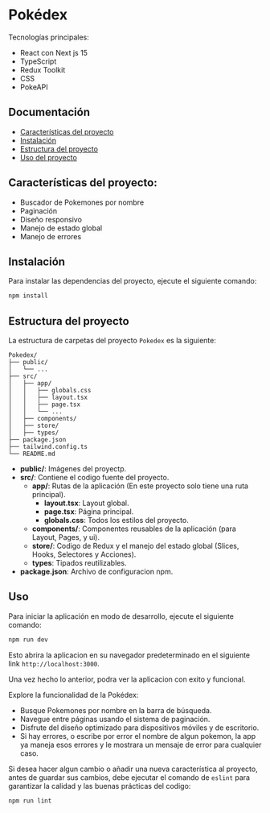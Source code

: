 # Pokédex
Tecnologías principales:

- React con Next js 15
- TypeScript
- Redux Toolkit
- CSS
- PokeAPI

## Documentación
- [Características del proyecto](#caracteristicas-del-proyecto)
- [Instalación](#instalación)
- [Estructura del proyecto](#estructura-del-proyecto)
- [Uso del proyecto](#uso)

## Características del proyecto:

- Buscador de Pokemones por nombre
- Paginación
- Diseño responsivo
- Manejo de estado global
- Manejo de errores

## Instalación

Para instalar las dependencias del proyecto, ejecute el siguiente comando:

```bash
npm install
```

## Estructura del proyecto

La estructura de carpetas del proyecto `Pokedex` es la siguiente:

```
Pokedex/
├── public/
│   └── ...
├── src/
│   ├── app/
│   │   ├── globals.css
│   │   ├── layout.tsx
│   │   ├── page.tsx
│   │   └── ...
│   ├── components/
│   ├── store/
│   ├── types/
├── package.json
├── tailwind.config.ts
└── README.md
```

- **public/**: Imágenes del proyectp.
- **src/**: Contiene el codigo fuente del proyecto.
    - **app/**: Rutas de la aplicación (En este proyecto solo tiene una ruta principal).
        - **layout.tsx**: Layout global.
        - **page.tsx**: Página principal.
        - **globals.css**: Todos los estilos del proyecto.
    - **components/**: Componentes reusables de la aplicación (para Layout, Pages, y ui).
    - **store/**: Codigo de Redux y el manejo del estado global (Slices, Hooks, Selectores y Acciones).
    - **types**: Tipados reutilizables.
- **package.json**: Archivo de configuracion npm.

## Uso

Para iniciar la aplicación en modo de desarrollo, ejecute el siguiente comando:

```bash
npm run dev
```

Esto abrira la aplicacion en su navegador predeterminado en el siguiente link `http://localhost:3000`.

Una vez hecho lo anterior, podra ver la aplicacion con exito y funcional.

Explore la funcionalidad de la Pokédex:

- Busque Pokemones por nombre en la barra de búsqueda.
- Navegue entre páginas usando el sistema de paginación.
- Disfrute del diseño optimizado para dispositivos móviles y de escritorio.
- Si hay errores, o escribe por error el nombre de algun pokemon, la app ya maneja esos errores y le mostrara un mensaje de error para cualquier caso.

Si desea hacer algun cambio o añadir una nueva característica al proyecto, antes de guardar sus cambios, debe ejecutar el comando de `eslint` para garantizar la calidad y las buenas prácticas del codigo:

```bash
npm run lint
```
